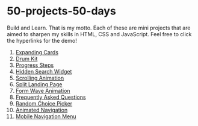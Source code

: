 # 50-projects-50-days

Build and Learn. That is my motto. Each of these are mini projects that are aimed to sharpen my skills in HTML, CSS and JavaScript.
Feel free to click the hyperlinks for the demo!

1. [Expanding Cards](https://remarkable-moxie-024d04.netlify.app/)
2. [Drum Kit](https://stellar-khapse-0146b3.netlify.app/)
3. [Progress Steps](https://flourishing-duckanoo-b2f5cc.netlify.app/)
4. [Hidden Search Widget](https://dashing-hummingbird-80bec3.netlify.app/)
5. [Scrolling Animation](https://admirable-alpaca-807bb6.netlify.app/)
6. [Split Landing Page](https://taupe-donut-5b41d5.netlify.app/)
7. [Form Wave Animation](https://voluble-genie-547dd7.netlify.app/?)
8. [Frequently Asked Questions](https://stellar-cuchufli-334202.netlify.app/)
9. [Random Choice Picker](https://radiant-salamander-95d84b.netlify.app/)
10. [Animated Navigation](https://startling-kataifi-4a6734.netlify.app/)
11. [Mobile Navigation Menu](https://splendorous-fox-ab2f54.netlify.app/#)
